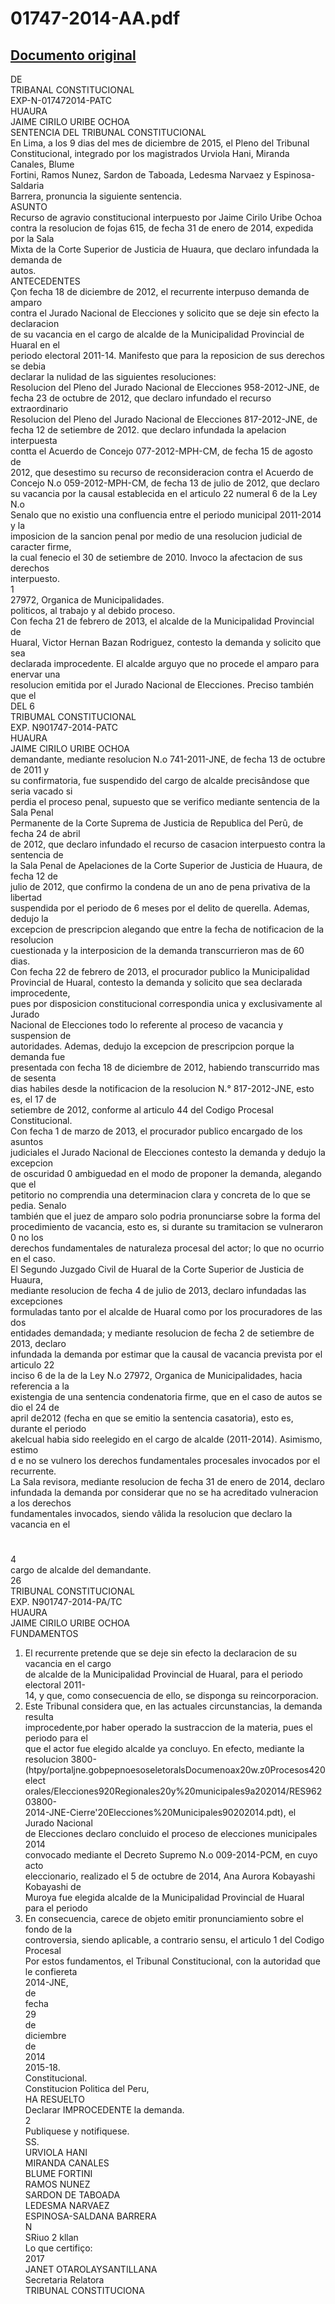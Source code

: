 
01747-2014-AA.pdf
=================
  
[Documento original](https://tc.gob.pe/jurisprudencia/2017/01747-2014-AA.pdf)  
---  
DE  
TRIBANAL CONSTITUCIONAL  
EXP-N-017472014-PATC  
HUAURA  
JAIME CIRILO URIBE OCHOA  
SENTENCIA DEL TRIBUNAL CONSTITUCIONAL  
En Lima, a los 9 dias del mes de diciembre de 2015, el Pleno del Tribunal  
Constitucional, integrado por los magistrados Urviola Hani, Miranda Canales, Blume  
Fortini, Ramos Nunez, Sardon de Taboada, Ledesma Narvaez y Espinosa-Saldaria  
Barrera, pronuncia la siguiente sentencia.  
ASUNTO  
Recurso de agravio constitucional interpuesto por Jaime Cirilo Uribe Ochoa  
contra la resolucion de fojas 615, de fecha 31 de enero de 2014, expedida por la Sala  
Mixta de la Corte Superior de Justicia de Huaura, que declaro infundada la demanda de  
autos.  
ANTECEDENTES  
Çon fecha 18 de diciembre de 2012, el recurrente interpuso demanda de amparo  
contra el Jurado Nacional de Elecciones y solicito que se deje sin efecto la declaracion  
de su vacancia en el cargo de alcalde de la Municipalidad Provincial de Huaral en el  
periodo electoral 2011-14. Manifesto que para la reposicion de sus derechos se debia  
declarar la nulidad de las siguientes resoluciones:  
Resolucion del Pleno del Jurado Nacional de Elecciones 958-2012-JNE, de  
fecha 23 de octubre de 2012, que declaro infundado el recurso extraordinario  
Resolucion del Pleno del Jurado Nacional de Elecciones 817-2012-JNE, de  
fecha 12 de setiembre de 2012. que declaro infundada la apelacion interpuesta  
contta el Acuerdo de Concejo 077-2012-MPH-CM, de fecha 15 de agosto de  
2012, que desestimo su recurso de reconsideracion contra el Acuerdo de  
Concejo N.o 059-2012-MPH-CM, de fecha 13 de julio de 2012, que declaro  
su vacancia por la causal establecida en el articulo 22 numeral 6 de la Ley N.o  
Senalo que no existio una confluencia entre el periodo municipal 2011-2014 y la  
imposicion de la sancion penal por medio de una resolucion judicial de caracter firme,  
la cual fenecio el 30 de setiembre de 2010. Invoco la afectacion de sus derechos  
interpuesto.  
1  
27972, Organica de Municipalidades.  
politicos, al trabajo y al debido proceso.  
Con fecha 21 de febrero de 2013, el alcalde de la Municipalidad Provincial de  
Huaral, Victor Hernan Bazan Rodriguez, contesto la demanda y solicito que sea  
declarada improcedente. El alcalde arguyo que no procede el amparo para enervar una  
resolucion emitida por el Jurado Nacional de Elecciones. Preciso también que el  
DEL 6  
TRIBUMAL CONSTITUCIONAL  
EXP. N901747-2014-PATC  
HUAURA  
JAIME CIRILO URIBE OCHOA  
demandante, mediante resolucion N.o 741-2011-JNE, de fecha 13 de octubre de 2011 y  
su confirmatoria, fue suspendido del cargo de alcalde precisândose que seria vacado si  
perdia el proceso penal, supuesto que se verifico mediante sentencia de la Sala Penal  
Permanente de la Corte Suprema de Justicia de Republica del Perû, de fecha 24 de abril  
de 2012, que declaro infundado el recurso de casacion interpuesto contra la sentencia de  
la Sala Penal de Apelaciones de la Corte Superior de Justicia de Huaura, de fecha 12 de  
julio de 2012, que confirmo la condena de un ano de pena privativa de la libertad  
suspendida por el periodo de 6 meses por el delito de querella. Ademas, dedujo la  
excepcion de prescripcion alegando que entre la fecha de notificacion de la resolucion  
cuestionada y la interposicion de la demanda transcurrieron mas de 60 dias.  
Con fecha 22 de febrero de 2013, el procurador publico la Municipalidad  
Provincial de Huaral, contesto la demanda y solicito que sea declarada improcedente,  
pues por disposicion constitucional correspondia unica y exclusivamente al Jurado  
Nacional de Elecciones todo lo referente al proceso de vacancia y suspension de  
autoridades. Ademas, dedujo la excepcion de prescripcion porque la demanda fue  
presentada con fecha 18 de diciembre de 2012, habiendo transcurrido mas de sesenta  
dias habiles desde la notificacion de la resolucion N.° 817-2012-JNE, esto es, el 17 de  
setiembre de 2012, conforme al articulo 44 del Codigo Procesal Constitucional.  
Con fecha 1 de marzo de 2013, el procurador publico encargado de los asuntos  
judiciales el Jurado Nacional de Elecciones contesto la demanda y dedujo la excepcion  
de oscuridad 0 ambiguedad en el modo de proponer la demanda, alegando que el  
petitorio no comprendia una determinacion clara y concreta de lo que se pedia. Senalo  
también que el juez de amparo solo podria pronunciarse sobre la forma del  
procedimiento de vacancia, esto es, si durante su tramitacion se vulneraron 0 no los  
derechos fundamentales de naturaleza procesal del actor; lo que no ocurrio en el caso.  
El Segundo Juzgado Civil de Huaral de la Corte Superior de Justicia de Huaura,  
mediante resolucion de fecha 4 de julio de 2013, declaro infundadas las excepciones  
formuladas tanto por el alcalde de Huaral como por los procuradores de las dos  
entidades demandada; y mediante resolucion de fecha 2 de setiembre de 2013, declaro  
infundada la demanda por estimar que la causal de vacancia prevista por el articulo 22  
inciso 6 de la de la Ley N.o 27972, Organica de Municipalidades, hacia referencia a la  
existengia de una sentencia condenatoria firme, que en el caso de autos se dio el 24 de  
april de2012 (fecha en que se emitio la sentencia casatoria), esto es, durante el periodo  
akelcual habia sido reelegido en el cargo de alcalde (2011-2014). Asimismo, estimo  
d e no se vulnero los derechos fundamentales procesales invocados por el recurrente.  
La Sala revisora, mediante resolucion de fecha 31 de enero de 2014, declaro  
infundada la demanda por considerar que no se ha acreditado vulneracion a los derechos  
fundamentales invocados, siendo vâlida la resolucion que declaro la vacancia en el  
#  
4  
cargo de alcalde del demandante.  
26  
TRIBUNAL CONSTITUCIONAL  
EXP. N901747-2014-PA/TC  
HUAURA  
JAIME CIRILO URIBE OCHOA  
FUNDAMENTOS  
1. El recurrente pretende que se deje sin efecto la declaracion de su vacancia en el cargo  
de alcalde de la Municipalidad Provincial de Huaral, para el periodo electoral 2011-  
14, y que, como consecuencia de ello, se disponga su reincorporacion.  
2. Este Tribunal considera que, en las actuales circunstancias, la demanda resulta  
improcedente,por haber operado la sustraccion de la materia, pues el periodo para el  
que el actor fue elegido alcalde ya concluyo. En efecto, mediante la resolucion 3800-  
(htpy/portaljne.gobpepnoesoseletoralsDocumenoax20w.z0Procesos420elect  
orales/Elecciones920Regionales20y%20municipales9a202014/RES96203800-  
2014-JNE-Cierre'20Elecciones%20Municipales90202014.pdt), el Jurado Nacional  
de Elecciones declaro concluido el proceso de elecciones municipales 2014  
convocado mediante el Decreto Supremo N.o 009-2014-PCM, en cuyo acto  
eleccionario, realizado el 5 de octubre de 2014, Ana Aurora Kobayashi Kobayashi de  
Muroya fue elegida alcalde de la Municipalidad Provincial de Huaral para el periodo  
3. En consecuencia, carece de objeto emitir pronunciamiento sobre el fondo de la  
controversia, siendo aplicable, a contrario sensu, el articulo 1 del Codigo Procesal  
Por estos fundamentos, el Tribunal Constitucional, con la autoridad que le confiereta  
2014-JNE,  
de  
fecha  
29  
de  
diciembre  
de  
2014  
2015-18.  
Constitucional.  
Constitucion Politica del Peru,  
HA RESUELTO  
Declarar IMPROCEDENTE la demanda.  
2  
Publiquese y notifiquese.  
SS.  
URVIOLA HANI  
MIRANDA CANALES  
BLUME FORTINI  
RAMOS NUNEZ  
SARDON DE TABOADA  
LEDESMA NARVAEZ  
ESPINOSA-SALDANA BARRERA  
N  
SRiuo 2 kllan  
Lo que certifiço:  
2017  
JANET OTAROLAYSANTILLANA  
Secretaria Relatora  
TRIBUNAL CONSTITUCIONA